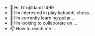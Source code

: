 - 👋 Hi, I’m @damz1499
- 👀 I’m interested in play  kabaddi, chess.
- 🌱 I’m currently learning guitar...
- 💞️ I’m looking to collaborate on ...
- 📫 How to reach me ...

<!---
damz1499/damz1499 is a ✨ special ✨ repository because its `README.md` (this file) appears on your GitHub profile.
You can click the Preview link to take a look at your changes.
--->
